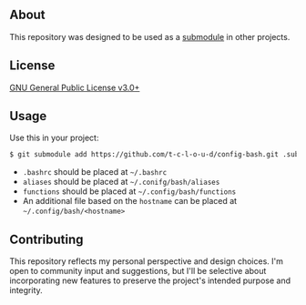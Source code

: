<!-- GNU Affero General Public License v3.0 or later (see COPYING or https://www.gnu.org/licenses/agpl.txt) -->

## About
This repository was designed to be used as a [submodule](https://git-scm.com/docs/git-submodule) in other projects.

## License
[GNU General Public License v3.0+](COPYING)

## Usage
Use this in your project:
```bash
$ git submodule add https://github.com/t-c-l-o-u-d/config-bash.git .submodules/config-bash
```

* `.bashrc` should be placed at `~/.bashrc`
* `aliases` should be placed at `~/.conifg/bash/aliases`
* `functions` should be placed at `~/.config/bash/functions`
* An additional file based on the `hostname` can be placed at `~/.config/bash/<hostname>`

## Contributing
This repository reflects my personal perspective and design choices. I'm open to community input and suggestions, but I'll be selective about incorporating new features to preserve the project's intended purpose and integrity.
